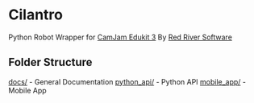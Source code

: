 # Cilantro
Python Robot Wrapper for [CamJam Edukit 3](http://camjam.me/?page_id=1035)
By [Red River Software](https://river.red/)

## Folder Structure

[docs/](docs/) - General Documentation
[python_api/](python_api/) - Python API
[mobile_app/](mobile_app/) - Mobile App
